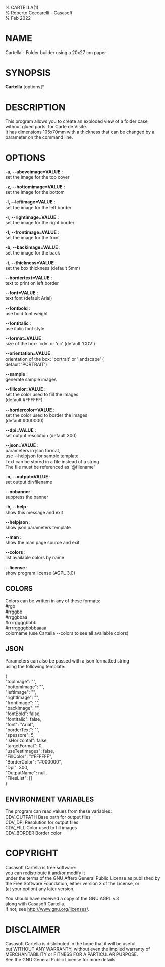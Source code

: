 % CARTELLA(1)  
% Roberto Ceccarelli - Casasoft  
% Feb 2022

# NAME
Cartella - Folder builder using a 20x27 cm paper

# SYNOPSIS
**Cartella** \[options\]\*

# DESCRIPTION
This program allows you to create an exploded view of a folder case,  
without glued parts, for Carte de Visite.    
It has dimensions 105x70mm with a thickness that can be changed by a parameter on the command line.

# OPTIONS
**-a, --aboveimage=VALUE** :  
set the image for the top cover  


**-z, --bottomimage=VALUE** :  
set the image for the bottom  


**-l, --leftimage=VALUE** :  
set the image for the left border  


**-r, --rightimage=VALUE** :  
set the image for the right border  


**-f, --frontimage=VALUE** :  
set the image for the front  


**-b, --backimage=VALUE** :  
set the image for the back  


**-t, --thickness=VALUE** :  
set the box thickness \(default 5mm\)  


**--bordertext=VALUE** :  
text to print on left border  


**--font=VALUE** :  
text font \(default Arial\)  


**--fontbold** :  
use bold font weight  


**--fontitalic** :  
use italic font style  


**--format=VALUE** :  
size of the box: 'cdv' or 'cc' \(default 'CDV'\)  


**--orientation=VALUE** :  
orientation of the box: 'portrait' or 'landscape' \(  
default 'PORTRAIT'\)  


**--sample** :  
generate sample images  


**--fillcolor=VALUE** :  
set the color used to fiil the images  
\(default \#FFFFFF\)  


**--bordercolor=VALUE** :  
set the color used to border the images  
\(default \#000000\)  


**--dpi=VALUE** :  
set output resolution \(default 300\)  


**--json=VALUE** :  
parameters in json format,  
use --helpjson for sample template  
Text can be stored in a file instead of a string  
The file must be referenced as '@filename'  


**-o, --output=VALUE** :  
set output dir/filename  


**--nobanner** :  
suppress the banner  


**-h, --help** :  
show this message and exit  


**--helpjson** :  
show json parameters template  


**--man** :  
show the man page source and exit  


**--colors** :  
list available colors by name  


**--license** :  
show program license \(AGPL 3.0\)  


## COLORS
Colors can be written in any of these formats:  
  \#rgb  
  \#rrggbb  
  \#rrggbbaa  
  \#rrrrggggbbbb  
  \#rrrrggggbbbbaaaa  
  colorname    \(use Cartella --colors  to see all available colors\)

## JSON
Parameters can also be passed with a json formatted string  
using the following template:  

\{  
  "topImage": "",  
  "bottomImage": "",  
  "leftImage": "",  
  "rightImage": "",  
  "frontImage": "",  
  "backImage": "",  
  "fontBold": false,  
  "fontItalic": false,  
  "font": "Arial",  
  "borderText": "",  
  "spessore": 5,  
  "isHorizontal": false,  
  "targetFormat": 0,  
  "useTestImages": false,  
  "FillColor": "\#FFFFFF",  
  "BorderColor": "\#000000",  
  "Dpi": 300,  
  "OutputName": null,  
  "FilesList": \[\]  
\}

## ENVIRONMENT VARIABLES
The program can read values from these variables:  
  CDV\_OUTPATH  Base path for output files  
  CDV\_DPI      Resolution for output files  
  CDV\_FILL     Color used to fill images  
  CDV\_BORDER   Border color

# COPYRIGHT
Casasoft Cartella is free software:  
you can redistribute it and/or modify it  
under the terms of the GNU Affero General Public License as published by  
the Free Software Foundation, either version 3 of the License, or  
\(at your option\) any later version.  

You should have received a copy of the GNU AGPL v.3  
along with Casasoft Cartella.  
If not, see <http://www.gnu.org/licenses/>.  

# DISCLAIMER
Casasoft Cartella is distributed in the hope that it will be useful,  
but WITHOUT ANY WARRANTY; without even the implied warranty of  
MERCHANTABILITY or FITNESS FOR A PARTICULAR PURPOSE.   
See the GNU General Public License for more details.
